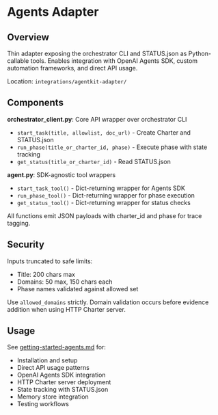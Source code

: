 # Agents Adapter

## Overview

Thin adapter exposing the orchestrator CLI and STATUS.json as Python-callable tools. Enables integration with OpenAI Agents SDK, custom automation frameworks, and direct API usage.

Location: `integrations/agentkit-adapter/`

## Components

**orchestrator_client.py**: Core API wrapper over orchestrator CLI
- `start_task(title, allowlist, doc_url)` - Create Charter and STATUS.json
- `run_phase(title_or_charter_id, phase)` - Execute phase with state tracking
- `get_status(title_or_charter_id)` - Read STATUS.json

**agent.py**: SDK-agnostic tool wrappers
- `start_task_tool()` - Dict-returning wrapper for Agents SDK
- `run_phase_tool()` - Dict-returning wrapper for phase execution
- `get_status_tool()` - Dict-returning wrapper for status checks

All functions emit JSON payloads with charter_id and phase for trace tagging.

## Security

Inputs truncated to safe limits:
- Title: 200 chars max
- Domains: 50 max, 150 chars each
- Phase names validated against allowed set

Use `allowed_domains` strictly. Domain validation occurs before evidence addition when using HTTP Charter server.

## Usage

See [getting-started-agents.md](getting-started-agents.md) for:
- Installation and setup
- Direct API usage patterns
- OpenAI Agents SDK integration
- HTTP Charter server deployment
- State tracking with STATUS.json
- Memory store integration
- Testing workflows
